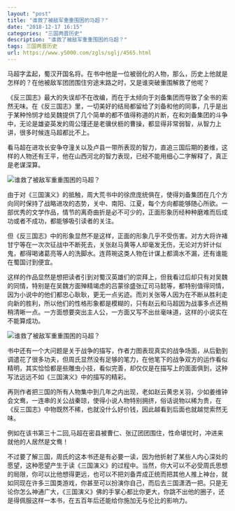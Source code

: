 ```yaml
---
layout: "post"
title: "谁救了被敌军重重围困的马超？"
date: "2018-12-17 16:15"
categories: "三国两晋历史"
description: "谁救了被敌军重重围困的马超？"
tags: 三国两晋历史
url: https://www.y5000.com/zgls/sglj/4565.html
---
```






马超字孟起，蜀汉开国名将。在书中他是一位被弱化的人物，那么，历史上他就是怎样的？在他被敌军团团围住穷途末路之时，又是谁突破重围解救了他呢？

《反三国志》最大的失误却不在改编，而在于太倾向于刘备集团而导致了全书的索然无味。在《反三国志》里，一切美好的结局都留给了刘备和他的同事，几乎是出于某种怜悯才给吴魏提供了几个简单的都不值得称道的片断，在和刘备集团的斗争中，无论是雄姿英发的周公瑾还是老骥伏枥的曹操，都显得非常弱智，从智力上讲，很多时候连马超都比不上。

看马超在进攻长安争夺潼关以及卢县一带所表现的智力，直追三国后期的姜维，这样的人物还有王平，他在山西河北的智力表现，已经不能用细心二字解释了，真正是老谋深算。

![谁救了被敌军重重围困的马超？](/uploads/allimg/161103/6-161103154U3210.JPG)

由于对《三国演义》的抵触，周大荒书中的徐庶庞统俱在，使得刘备集团在几个方向同时保持了战略进攻的态势，关中、南阳、江夏，每个方向都能够随心所欲。一部优秀的文学作品，情节的离奇曲折是必不可少的，正面形象历经种种磨难而后成功或者不成功，都能够吸引读者的关注。

但《反三国志》中的形象显然不是这样，正面的形象几乎不受伤害。对方大将许褚甘宁等在一次次征战中不断死去，关张赵马黄等人却毫发无伤，无论对方奸计似鬼，都得喝诸葛亮等人的洗脚水。连蒋琬这类人物在计谋上都滴水不漏，还有谁能在蜀国讨到便宜。

这样的作品显然是想把读者引到对蜀汉英雄们的崇拜上，但我看过后却只有对吴魏的同情，特别是在吴魏方面殚精竭虑的吕蒙徐盛张辽司马懿等，都特别值得同情，因为小说中的他们都忠心耿耿，更无一点劣迹。而刘关张等人因为在不断从胜利走向新的胜利，所以他们的性格形象都是模糊的，只有赵云和马超因为战事多点还稍稍清晰一点。一方面想要突出主人公，一方面又写不出丝毫味道，这样的小说实在不能算成功。

![谁救了被敌军重重围困的马超？](/uploads/allimg/161103/6-161103154939415.JPG)

书中还有一个大问题是关于战争的描写，作者力图表现真实的战争场面，从后勤到调遣花了很多功夫，但周氏显然没有足够的笔力，在他笔下的战争双方的运作看似精明，其实恰恰都是些雕虫小技，看似完善，却仅仅是在描写上的面面俱到，这种写法远远不如《三国演义》中的描写的精彩。

再则作者把三国的所有人物集中到几年之内出现，老如赵云黄忠关羽，少如姜维钟会文鸯，一连串的关公战秦琼，使得小说人物特别拥挤，俗话说物以稀为贵，在《反三国志》中物既然不稀，也就没什么好价钱，因此越看到后面也就越觉索然无味。

例如在该书第三十二回,马超在密县被曹仁、张辽团团围住，性命堪忧时，冲进来就他的人居然是文鸯！

不过要了解三国，周氏的这本书还是有必要一读，因为他折射了某些人内心深处的愿望，这种愿望产生于读《三国演义》的过程中。当然，你大可以不必受周氏思想的局限，你可以比他想得更远，也可以不把刘备弄成正统而把其他人推上神台，就如同现在许多三国类游戏，你甚至可以扮演你自己，而后去三国潇洒一把。只是无论你怎么神通广大，《三国演义》佛的手掌心都比你更大，你跳不出他的圈子，还是得佩服这样一本书，在五百年后还能给你施加无与伦比的影响力。
